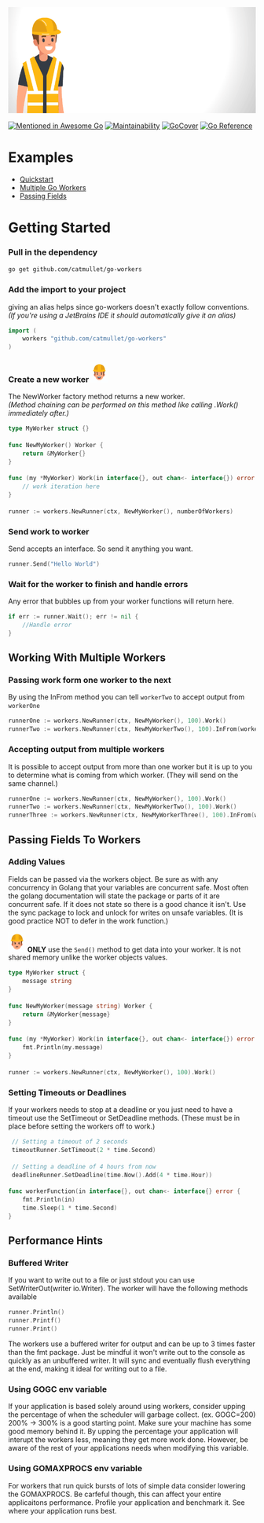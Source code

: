 ![go workers](https://raw.githubusercontent.com/catmullet/go-workers/assets/constworker_header_anim.gif)

[![Mentioned in Awesome Go](https://awesome.re/mentioned-badge-flat.svg)](https://github.com/avelino/awesome-go#goroutines)
[![Maintainability](https://api.codeclimate.com/v1/badges/402fee86fbd1e24defb2/maintainability)](https://codeclimate.com/github/catmullet/go-workers/maintainability)
[![GoCover](http://gocover.io/_badge/github.com/catmullet/go-workers)](http://gocover.io/github.com/catmullet/go-workers)
[![Go Reference](https://pkg.go.dev/badge/github.com/catmullet/go-workers.svg)](https://pkg.go.dev/github.com/catmullet/go-workers)

# Examples
* [Quickstart](https://github.com/catmullet/go-workers/blob/master/examples/quickstart/quickstart.go)
* [Multiple Go Workers](https://github.com/catmullet/go-workers/blob/master/examples/multiple_workers/multipleworkers.go)
* [Passing Fields](https://github.com/catmullet/go-workers/blob/master/examples/passing_fields/passingfields.go)
# Getting Started
### Pull in the dependency
```zsh
go get github.com/catmullet/go-workers
```

### Add the import to your project
giving an alias helps since go-workers doesn't exactly follow conventions.    
_(If you're using a JetBrains IDE it should automatically give it an alias)_
```go
import (
    workers "github.com/catmullet/go-workers"
)
```
### Create a new worker <img src="https://raw.githubusercontent.com/catmullet/go-workers/assets/constworker.png" alt="worker" width="35"/>
The NewWorker factory method returns a new worker.    
_(Method chaining can be performed on this method like calling .Work() immediately after.)_
```go
type MyWorker struct {}

func NewMyWorker() Worker {
	return &MyWorker{}
}

func (my *MyWorker) Work(in interface{}, out chan<- interface{}) error {
	// work iteration here
}

runner := workers.NewRunner(ctx, NewMyWorker(), numberOfWorkers)
```
### Send work to worker
Send accepts an interface.  So send it anything you want.
```go
runner.Send("Hello World")
```
### Wait for the worker to finish and handle errors
Any error that bubbles up from your worker functions will return here.
```go
if err := runner.Wait(); err != nil {
    //Handle error
}
```

## Working With Multiple Workers
### Passing work form one worker to the next 

By using the InFrom method you can tell `workerTwo` to accept output from `workerOne`
```go
runnerOne := workers.NewRunner(ctx, NewMyWorker(), 100).Work()
runnerTwo := workers.NewRunner(ctx, NewMyWorkerTwo(), 100).InFrom(workerOne).Work()
```
### Accepting output from multiple workers
It is possible to accept output from more than one worker but it is up to you to determine what is coming from which worker.  (They will send on the same channel.)
```go
runnerOne := workers.NewRunner(ctx, NewMyWorker(), 100).Work()
runnerTwo := workers.NewRunner(ctx, NewMyWorkerTwo(), 100).Work()
runnerThree := workers.NewRunner(ctx, NewMyWorkerThree(), 100).InFrom(workerOne, workerTwo).Work()
```

## Passing Fields To Workers
### Adding Values
Fields can be passed via the workers object. Be sure as with any concurrency in Golang that your variables are concurrent safe.  Most often the golang documentation will state the package or parts of it are concurrent safe.  If it does not state so there is a good chance it isn't.  Use the sync package to lock and unlock for writes on unsafe variables.  (It is good practice NOT to defer in the work function.)

<img src="https://raw.githubusercontent.com/catmullet/go-workers/assets/constworker2.png" alt="worker" width="35"/> **ONLY** use the `Send()` method to get data into your worker. It is not shared memory unlike the worker objects values.

```go
type MyWorker struct {
	message string
}

func NewMyWorker(message string) Worker {
	return &MyWorker{message}
}

func (my *MyWorker) Work(in interface{}, out chan<- interface{}) error {
	fmt.Println(my.message)
}

runner := workers.NewRunner(ctx, NewMyWorker(), 100).Work()
```

### Setting Timeouts or Deadlines
If your workers needs to stop at a deadline or you just need to have a timeout use the SetTimeout or SetDeadline methods. (These must be in place before setting the workers off to work.)
```go
 // Setting a timeout of 2 seconds
 timeoutRunner.SetTimeout(2 * time.Second)

 // Setting a deadline of 4 hours from now
 deadlineRunner.SetDeadline(time.Now().Add(4 * time.Hour))

func workerFunction(in interface{}, out chan<- interface{} error {
	fmt.Println(in)
	time.Sleep(1 * time.Second)
}
```


## Performance Hints
### Buffered Writer
If you want to write out to a file or just stdout you can use SetWriterOut(writer io.Writer).  The worker will have the following methods available
```go
runner.Println()
runner.Printf()
runner.Print()
```
The workers use a buffered writer for output and can be up to 3 times faster than the fmt package.  Just be mindful it won't write out to the console as quickly as an unbuffered writer.  It will sync and eventually flush everything at the end, making it ideal for writing out to a file.

### Using GOGC env variable
If your application is based solely around using workers, consider upping the percentage of when the scheduler will garbage collect. (ex. GOGC=200) 200% -> 300% is a good starting point. Make sure your machine has some good memory behind it.
By upping the percentage your application will interupt the workers less, meaning they get more work done.  However, be aware of the rest of your applications needs when modifying this variable.

### Using GOMAXPROCS env variable
For workers that run quick bursts of lots of simple data consider lowering the GOMAXPROCS.  Be carfeful though, this can affect your entire applicaitons performance.  Profile your application and benchmark it.  See where your application runs best.

